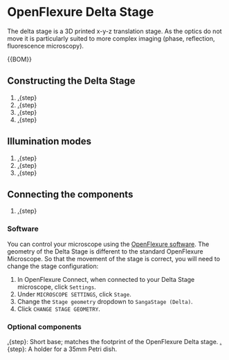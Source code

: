 # OpenFlexure Delta Stage

The delta stage is a 3D printed x-y-z translation stage. As the optics do not move it is particularly suited to more complex imaging (phase, reflection, fluorescence microscopy).

{{BOM}}

## Constructing the Delta Stage

1. [.](printing_the_components.md){step}  
1. [.](assembling_the_actuators.md){step}
1. [.](attaching_the_sample_clips.md){step}
1. [.](attaching_the_motors.md){step} 

## Illumination modes
1. [.](transmission_illumination.md){step} 
1. [.](reflection_illumination.md){step}  
1. [.](LED_grid_illumination.md){step}

## Connecting the components
1. [.](raspi_sangaboard_base.md){step}


### Software

You can control your microscope using the [OpenFlexure software](https://openflexure.org/projects/microscope/install). The geometry of the Delta Stage is different to the standard OpenFlexure Microscope.  So that the movement of the stage is correct, you will need to change the stage configuration:

1. In OpenFlexure Connect, when connected to your Delta Stage microscope, click `Settings`.
2. Under `MICROSCOPE SETTINGS`, click `Stage`.
3. Change the `Stage geometry` dropdown to `SangaStage (Delta)`.
4. Click `CHANGE STAGE GEOMETRY`.

### Optional components

   [.](simple_base.md){step}:  Short base; matches the footprint of the OpenFlexure Delta stage.
   [.](petri_dish.md){step}: A holder for a 35mm Petri dish.

